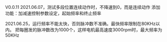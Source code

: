 V0.0.11
2021.06.07，测试多段位置连续动作时，不降速到0，而是连续动作
添加功能：加减速控制参数设定，起始频率和终止频率

2021.06.25，运行频率不能太快，否则脉冲数不准确。最快频率限制在80KHz以内。
把每圈发的脉冲数改为1000个，这样电机最高速度3000rpm时，最大频率为50KHz

